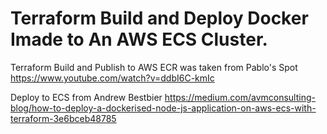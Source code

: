 # Terraform Build and Deploy Docker Imade to An AWS ECS Cluster.

Terraform Build and Publish to AWS ECR was taken from  Pablo's Spot 
https://www.youtube.com/watch?v=ddbI6C-kmIc
 
Deploy to ECS from Andrew Bestbier
https://medium.com/avmconsulting-blog/how-to-deploy-a-dockerised-node-js-application-on-aws-ecs-with-terraform-3e6bceb48785

